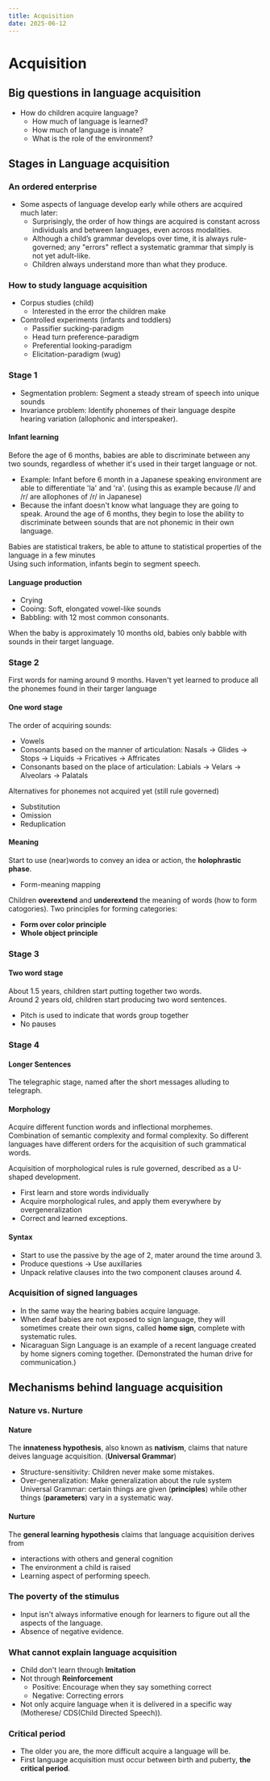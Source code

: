 ```yaml
---
title: Acquisition
date: 2025-06-12
---
```


# Acquisition

## Big questions in language acquisition
- How do children acquire language?
  - How much of language is learned?
  - How much of language is innate?
  - What is the role of the environment?

## Stages in Language acquisition

### An ordered enterprise
- Some aspects of language develop early while others are acquired much later:
  - Surprisingly, the order of how things are acquired is constant across individuals and between languages, even across modalities.
  - Although a child’s grammar develops over time, it is always rule-governed; any "errors" reflect a systematic grammar that simply is not yet adult-like.
  - Children always understand more than what they produce.

### How to study language acquisition
- Corpus studies (child)
  - Interested in the error the children make
- Controlled experiments (infants and toddlers)
  - Passifier sucking-paradigm
  - Head turn preference-paradigm
  - Preferential looking-paradigm
  - Elicitation-paradigm (wug)

### Stage 1
- Segmentation problem: Segment a steady stream of speech into unique sounds
- Invariance problem: Identify phonemes of their language despite hearing variation (allophonic and interspeaker).

#### Infant learning
Before the age of 6 months, babies are able to discriminate between any two sounds, regardless of whether it's used in their target language or not.
- Example: Infant before 6 month in a Japanese speaking environment are able to differentiate 'la' and 'ra'. (using this as example because /l/ and /r/ are allophones of /r/ in Japanese)
- Because the infant doesn't know what language they are going to speak.
Around the age of 6 months, they begin to lose the ability to discriminate between sounds that are not phonemic in their own language.

Babies are statistical trakers, be able to attune to statistical properties of the language in a few minutes  
Using such information, infants begin to segment speech.

#### Language production
- Crying
- Cooing: Soft, elongated vowel-like sounds
- Babbling: with 12 most common consonants.

When the baby is approximately 10 months old, babies only babble with sounds in their target language. 

### Stage 2
First words for naming around 9 months. Haven't yet learned to produce all the phonemes found in their targer language

#### One word stage
The order of acquiring sounds:
- Vowels
- Consonants based on the manner of articulation: Nasals -> Glides -> Stops -> Liquids -> Fricatives -> Affricates
- Consonants based on the place of articulation: Labials -> Velars -> Alveolars -> Palatals

Alternatives for phonemes not acquired yet (still rule governed)
- Substitution
- Omission
- Reduplication

#### Meaning
Start to use (near)words to convey an idea or action, the **holophrastic phase**.
- Form-meaning mapping

Children **overextend** and **underextend** the meaning of words (how to form catogories). Two principles for forming categories:
- **Form over color principle**
- **Whole object principle**

### Stage 3

#### Two word stage
About 1.5 years, children start putting together two words.  
Around 2 years old, children start producing two word sentences.
- Pitch is used to indicate that words group together
- No pauses

### Stage 4

#### Longer Sentences
The telegraphic stage, named after the short messages alluding to telegraph.

#### Morphology
Acquire different function words and inflectional morphemes.  
Combination of semantic complexity and formal complexity. So different languages have different orders for the acquisition of such grammatical words.

Acquisition of morphological rules is rule governed, described as a U-shaped development.
- First learn and store words individually
- Acquire morphological rules, and apply them everywhere by overgeneralization
- Correct and learned exceptions.

#### Syntax
- Start to use the passive by the age of 2, mater around the time around 3.
- Produce questions -> Use auxillaries
- Unpack relative clauses into the two component clauses around 4.

### Acquisition of signed languages
- In the same way the hearing babies acquire language.
- When deaf babies are not exposed to sign language, they will sometimes create their own signs, called **home sign**, complete with systematic rules.
- Nicaraguan Sign Language is an example of a recent language created by home signers coming together. (Demonstrated the human drive for communication.)

## Mechanisms behind language acquisition

### Nature vs. Nurture

#### Nature
The **innateness hypothesis**, also known as **nativism**, claims that nature deives language acquisition. (**Universal Grammar**)
- Structure-sensitivity: Children never make some mistakes.
- Over-generalization: Make generalization about the rule system  
Universal Grammar: certain things are given (**principles**) while other things (**parameters**) vary in a systematic way.

#### Nurture
The **general learning hypothesis** claims that language acquisition derives from
- interactions with others and general cognition
- The environment a child is raised
- Learning aspect of performing speech.

### The poverty of the stimulus
- Input isn't always informative enough for learners to figure out all the aspects of the language.
- Absence of negative evidence.

### What cannot explain language acquisition
- Child don't learn through **Imitation**
- Not through **Reinforcement**
  - Positive: Encourage when they say something correct
  - Negative: Correcting errors
- Not only acquire language when it is delivered in a specific way (Motherese/ CDS(Child Directed Speech)).

### Critical period
- The older you are, the more difficult acquire a language will be.
- First language acquisition must occur between birth and puberty, **the critical period**.